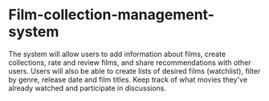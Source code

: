# Film-collection-management-system
The system will allow users to add information about films, create collections, rate and review films, and share recommendations with other users. Users will also be able to create lists of desired films (watchlist), filter by genre, release date and film titles. Keep track of what movies they've already watched and participate in discussions.
